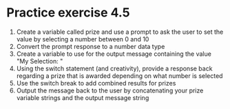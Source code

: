 # Practice exercise 4.5 
1. Create a variable called prize and use a prompt to ask the user to set the 
value by selecting a number between 0 and 10
2. Convert the prompt response to a number data type
3. Create a variable to use for the output message containing the value "My 
Selection: "
4. Using the switch statement (and creativity), provide a response back 
regarding a prize that is awarded depending on what number is selected
5. Use the switch break to add combined results for prizes
6. Output the message back to the user by concatenating your prize variable 
strings and the output message string